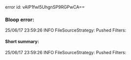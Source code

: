 error id: vAIP1fwl5UhgnSP9RGPwCA==
### Bloop error:

25/06/17 23:59:26 INFO FileSourceStrategy: Pushed Filters:
#### Short summary: 

25/06/17 23:59:26 INFO FileSourceStrategy: Pushed Filters: